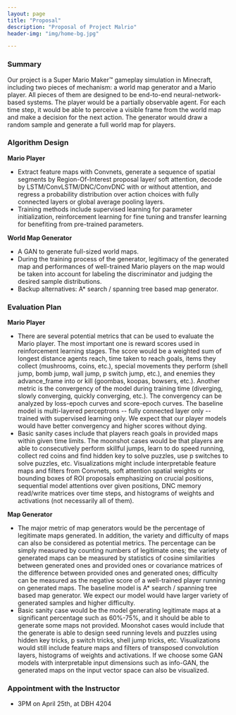 ```yaml
---
layout: page
title: "Proposal"
description: "Proposal of Project Malrio"
header-img: "img/home-bg.jpg"

---
```


### Summary
Our project is a Super Mario Maker™ gameplay simulation in Minecraft, including two pieces of mechanism: a world map generator and a Mario player. All pieces of them are designed to be end-to-end neural-network-based systems. The player would be a partially observable agent. For each time step, it would be able to perceive a visible frame from the world map and make a decision for the next action. The generator would draw a random sample and generate a full world map for players.

### Algorithm Design
__Mario Player__<br>
 - Extract feature maps with Convnets, generate a sequence of spatial segments by Region-Of-Interest proposal layer/ soft attention, decode by LSTM/ConvLSTM/DNC/ConvDNC with or without attention, and regress a probability distribution over action choices with fully connected layers or global average pooling layers.
 - Training methods include supervised learning for parameter initialization, reinforcement learning for fine tuning and transfer learning for benefiting from pre-trained parameters.

__World Map Generator__<br>
 - A GAN to generate full-sized world maps.
 - During the training process of the generator, legitimacy of the generated map and performances of well-trained Mario players on the map would be taken into account for labeling the discriminator and judging the desired sample distributions.
 - Backup alternatives: A\* search / spanning tree based map generator.

### Evaluation Plan

__Mario Player__<br>
- There are several potential metrics that can be used to evaluate the Mario player. The most important one is reward scores used in reinforcement learning stages. The score would be a weighted sum of longest distance agents reach, time taken to reach goals, items they collect (mushrooms, coins, etc.), special movements they perform (shell jump, bomb jump, wall jump, p switch jump, etc.), and enemies they advance_frame into or kill (goombas, koopas, bowsers, etc.). Another metric is the convergency of the model during training time (diverging, slowly converging, quickly converging, etc.). The convergency can be analyzed by loss-epoch curves and score-epoch curves. The baseline model is multi-layered perceptrons -- fully connected layer only -- trained with supervised learning only. We expect that our player models would have better convergency and higher scores without dying.
- Basic sanity cases include that players reach goals in provided maps within given time limits. The moonshot cases would be that players are able to consecutively perform skillful jumps, learn to do speed running, collect red coins and find hidden key to solve puzzles, use p switches to solve puzzles, etc. Visualizations might include interpretable feature maps and filters from Convnets, soft attention spatial weights or bounding boxes of ROI proposals emphasizing on crucial positions, sequential model attentions over given positions, DNC memory read/write matrices over time steps, and histograms of weights and activations (not necessarily all of them).

__Map Generator__<br>
- The major metric of map generators would be the percentage of legitimate maps generated. In addition, the variety and difficulty of maps can also be considered as potential metrics. The percentage can be simply measured by counting numbers of legitimate ones; the variety of generated maps can be measured by statistics of cosine similarities between generated ones and provided ones or covariance matrices of the difference between provided ones and generated ones; difficulty can be measured as the negative score of a well-trained player running on generated maps. The baseline model is A\* search / spanning tree based map generator. We expect our model would have larger variety of generated samples and higher difficulty.
- Basic sanity case would be the model generating legitimate maps at a significant percentage such as 60%-75%, and it should be able to generate some maps not provided. Moonshot cases would include that the generate is able to design seed running levels and puzzles using hidden key tricks, p switch tricks, shell jump tricks, etc. Visualizations would still include feature maps and filters of transposed convolution layers, histograms of weights and activations. If we choose some GAN models with interpretable input dimensions such as info-GAN, the generated maps on the input vector space can also be visualized.

### Appointment with the Instructor
 - 3PM on April 25th, at DBH 4204
